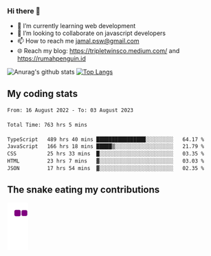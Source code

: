 ### Hi there 👋

<!--
**padepokanpenguin/padepokanpenguin** is a ✨ _special_ ✨ repository because its `README.md` (this file) appears on your GitHub profile.
-->

- 🌱 I’m currently learning  web development
- 👯 I’m looking to collaborate on javascript developers
- 📫 How to reach me jamal.psw@gmail.com
- 🌐 Reach my blog:
   https://tripletwinsco.medium.com/ and
   https://rumahpenguin.id

![Anurag's github stats](https://github-readme-stats.vercel.app/api?username=padepokanpenguin&count_private=true&disable_animations=false&show_icons=true&theme=default)
[![Top Langs](https://github-readme-stats.vercel.app/api/top-langs/?username=padepokanpenguin&theme=default&layout=compact)](https://github.com/padepokanpenguin)

## My coding stats

<!--START_SECTION:waka-->

```txt
From: 16 August 2022 - To: 03 August 2023

Total Time: 763 hrs 5 mins

TypeScript   489 hrs 40 mins ████████████████░░░░░░░░░   64.17 %
JavaScript   166 hrs 18 mins █████▒░░░░░░░░░░░░░░░░░░░   21.79 %
CSS          25 hrs 33 mins  █░░░░░░░░░░░░░░░░░░░░░░░░   03.35 %
HTML         23 hrs 7 mins   ▓░░░░░░░░░░░░░░░░░░░░░░░░   03.03 %
JSON         17 hrs 54 mins  ▓░░░░░░░░░░░░░░░░░░░░░░░░   02.35 %
```

<!--END_SECTION:waka-->


## The snake eating my contributions
![snake gif](https://github.com/padepokanpenguin/padepokanpenguin/blob/output/github-contribution-grid-snake.gif)
